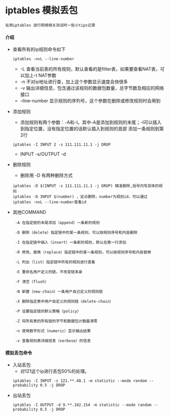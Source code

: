 #  iptables 模拟丢包

```
在用iptables 进行网络相关测试时一些小tips记录
```

#### 介绍
- 查看所有的ip规则命令如下
    ```
    iptables -nvL --line-number
    ```
    - -L 查看当前表的所有规则，默认查看的是filter表，如果要查看NAT表，可以加上-t NAT参数
    - -n 不对ip地址进行查，加上这个参数显示速度会快很多
    - -v 输出详细信息，包含通过该规则的数据包数量，总字节数及相应的网络接口
    - –line-number 显示规则的序列号，这个参数在删除或修改规则时会用到

- 添加规则
    - 添加规则有两个参数：-A和-I。其中-A是添加到规则的末尾；-I可以插入到指定位置，没有指定位置的话默认插入到规则的首部
    添加一条规则到第2行
    ```
    iptables -I INPUT 2 -s 111.111.11.1 -j DROP
    ```
    - INPUT -s/OUTPUT -d

- 删除规则
    - 删除用 -D 有两种删除方式
    ```
    iptables -D $(INPUT -s 111.111.11.1 -j DROP) 精准删除,括号内写具体的规则
    iptables -D INPUT $(number) ，定点删除，number为规则id，可以通过iptables -nvL --line-number查看id
    ```
  
- 其他COMMAND
   ``` 
    -A 在指定链的末尾添加（append）一条新的规则
    
    -D 删除（delete）指定链中的某一条规则，可以按规则序号和内容删除
    
    -I 在指定链中插入（insert）一条新的规则，默认在第一行添加
    
    -R 修改、替换（replace）指定链中的某一条规则，可以按规则序号和内容替换
    
    -L 列出（list）指定链中所有的规则进行查看
    
    -E 重命名用户定义的链，不改变链本身
    
    -F 清空（flush）
    
    -N 新建（new-chain）一条用户自己定义的规则链
    
    -X 删除指定表中用户自定义的规则链（delete-chain）
    
    -P 设置指定链的默认策略（policy）
    
    -Z 将所有表的所有链的字节和数据包计数器清零
    
    -n 使用数字形式（numeric）显示输出结果
    
    -v 查看规则表详细信息（verbose）的信息
    ```
    
  
#### 模拟丢包命令

- 入站丢包
    - 对121这个ip进行丢包50%的处理。
    ```
    iptables -I INPUT -s 121.**.48.1 -m statistic --mode random --probability 0.5 -j DROP 
    ```
- 出站丢包
    ```
    iptables -I OUTPUT -d 9.**.102.154 -m statistic --mode random --probability 0.5 -j DROP
    ```